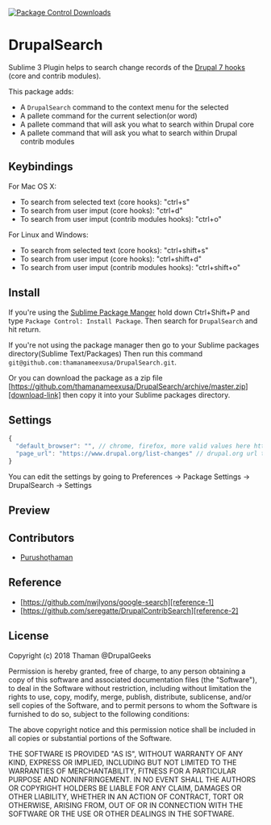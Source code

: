 
[![Package Control Downloads][pc-image]][pc-plugin-link]

# DrupalSearch
Sublime 3 Plugin helps to search change records of the [Drupal 7 hooks][drupal-hook-link] (core and contrib modules).

This package adds:

* A `DrupalSearch` command to the context menu for the selected
* A pallete command for the current selection(or word)
* A pallete command that will ask you what to search within Drupal core
* A pallete command that will ask you what to search within Drupal contrib modules

## Keybindings
For Mac OS X:
- To search from selected text (core hooks):  "ctrl+s"
- To search from user imput (core hooks):  "ctrl+d"
- To search from user imput (contrib modules hooks):  "ctrl+o"

For Linux and Windows:
- To search from selected text (core hooks):  "ctrl+shift+s"
- To search from user imput (core hooks):  "ctrl+shift+d"
- To search from user imput (contrib modules hooks):  "ctrl+shift+o"


## Install
If you're using the [Sublime Package Manger][pc-link] hold down Ctrl+Shift+P and type
`Package Control: Install Package`. Then search for `DrupalSearch` and hit return.

If you're not using the package manager then go to your Sublime packages directory(Sublime Text/Packages) Then run this command `git@github.com:thamanameexusa/DrupalSearch.git`.

Or you can download the package as a zip file [https://github.com/thamanameexusa/DrupalSearch/archive/master.zip][download-link] then copy it into your Sublime packages directory.


## Settings
```js
{
  "default_browser": "", // chrome, firefox, more valid values here https://docs.python.org/2/library/webbrowser.html#webbrowser.register
  "page_url": "https://www.drupal.org/list-changes" // drupal.org url to perform the search
}
```
You can edit the settings by going to Preferences -> Package Settings -> DrupalSearch -> Settings

## Preview


## Contributors
- [Purushoṭhaman][linkedin-profile-link]


## Reference
- [https://github.com/nwjlyons/google-search][reference-1]
- [https://github.com/seregatte/DrupalContribSearch][reference-2]

## License
Copyright (c) 2018 Thaman @DrupalGeeks

Permission is hereby granted, free of charge, to any person obtaining a copy
of this software and associated documentation files (the "Software"), to deal
in the Software without restriction, including without limitation the rights
to use, copy, modify, merge, publish, distribute, sublicense, and/or sell
copies of the Software, and to permit persons to whom the Software is
furnished to do so, subject to the following conditions:

The above copyright notice and this permission notice shall be included in all
copies or substantial portions of the Software.

THE SOFTWARE IS PROVIDED "AS IS", WITHOUT WARRANTY OF ANY KIND, EXPRESS OR
IMPLIED, INCLUDING BUT NOT LIMITED TO THE WARRANTIES OF MERCHANTABILITY,
FITNESS FOR A PARTICULAR PURPOSE AND NONINFRINGEMENT. IN NO EVENT SHALL THE
AUTHORS OR COPYRIGHT HOLDERS BE LIABLE FOR ANY CLAIM, DAMAGES OR OTHER
LIABILITY, WHETHER IN AN ACTION OF CONTRACT, TORT OR OTHERWISE, ARISING FROM,
OUT OF OR IN CONNECTION WITH THE SOFTWARE OR THE USE OR OTHER DEALINGS IN THE
SOFTWARE.

[pc-link]: https://packagecontrol.io
[pc-image]: https://img.shields.io/packagecontrol/dt/ApplySyntax.svg
[pc-plugin-link]: https://packagecontrol.io/packages/DrupalSearch
[drupal-hook-link]: https://api.drupal.org/api/drupal/includes!module.inc/group/hooks/7.x
[download-link]: https://github.com/thamanameexusa/DrupalSearch/archive/master.zip
[reference-1]: https://github.com/nwjlyons/google-search
[reference-2]: https://github.com/seregatte/DrupalContribSearch
[linkedin-profile-link]: www.linkedin.com/in/purushothaman-chinnadurai-ba737171

